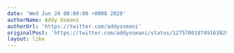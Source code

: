 ```yaml
---
date: 'Wed Jun 24 08:00:00 +0000 2020'
authorName: Addy Osmani
authorUrl: 'https://twitter.com/addyosmani'
originalPost: 'https://twitter.com/addyosmani/status/1275700187491639298'
layout: like
---
```

